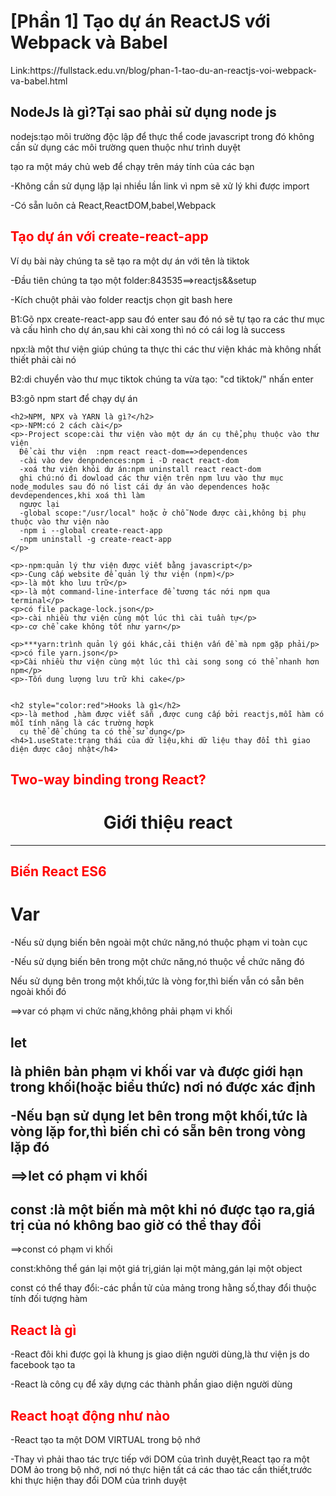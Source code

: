 <h1 >[Phần 1]&nbsp;Tạo dự án ReactJS với Webpack và Babel</h1>
Link:https://fullstack.edu.vn/blog/phan-1-tao-du-an-reactjs-voi-webpack-va-babel.html
<br>

<div> 
  <h2>NodeJs là gì?Tại sao phải sử dụng node js</h2>
  <p>nodejs:tạo môi trường độc lập để thực thể code javascript trong đó không cần sử dụng các môi trường quen thuộc như trình duyệt</p>
  <p>tạo ra một máy chủ web để chạy trên máy tính của các bạn</p>
  <p>-Không cần sử dụng lặp lại nhiều lần link vì npm sẽ xử lý khi được import</p>
  <p>-Có sẵn luôn cả React,ReactDOM,babel,Webpack</p>
  
  <h2 style="color:red">Tạo dự án với create-react-app</h2>
    <p>Ví dụ bài này chúng ta sẽ tạo ra một dự án với tên là tiktok</p>
    <p>-Đầu tiên chúng ta tạo một folder:843535==>reactjs&&setup</p>
    <p>-Kích chuột phải vào folder reactjs chọn git bash here</p>
    <p>B1:Gõ npx create-react-app sau đó enter sau đó nó sẽ tự tạo ra các thư mục và cấu hình cho dự án,sau khi cài xong thì nó có cái log là success</p>
    <p>npx:là một thư viện giúp chúng ta thực thi các thư viện khác mà không nhất thiết phải cài nó</p>
    <p>B2:di chuyển vào thư mục tiktok chúng ta vừa tạo: "cd tiktok/" nhấn enter</p>
    <p>B3:gõ npm start để chạy dự án</p>
    
    <h2>NPM, NPX và YARN là gì?</h2>
    <p>-NPM:có 2 cách cài</p>
    <p>-Project scope:cài thư viện vào một dự án cụ thể,phụ thuộc vào thư viện
      Để cài thư viện  :npm react react-dom==>dependences
      -cài vào dev denpndences:npm i -D react react-dom
      -xoá thư viện khỏi dự án:npm uninstall react react-dom
      ghi chú:nó đi dowload các thư viện trên npm lưu vào thư mục node_modules sau đó nó list cái dự án vào dependences hoặc devdependences,khi xoá thì làm 
      ngược lại
      -global scope:"/usr/local" hoặc ở chỗ Node được cài,không bị phụ thuộc vào thư viện nào
      -npm i --global create-react-app
      -npm uninstall -g create-react-app
    </p>
   
    <p>-npm:quản lý thư viện được viết bằng javascript</p>
    <p>-Cung cấp website để quản lý thư viện (npm)</p>
    <p>-là một kho lưu trữ</p>
    <p>-là một command-line-interface để tương tác nới npm qua terminal</p>
    <p>có file package-lock.json</p>
    <p>-cài nhiều thư viện cùng một lúc thì cài tuần tự</p>
    <p>-cơ chể cake không tốt như yarn</p>
      
    <p>***yarn:trình quản lý gói khác,cải thiện vấn đề mà npm gặp phải/p>
    <p>có file yarn.json</p>
    <p>Cài nhiều thư viện cùng một lúc thì cài song song có thể nhanh hơn npm</p>
    <p>-Tốn dung lượng lưu trữ khi cake</p>
    
    
    <h2 style="color:red">Hooks là gì</h2>
    <p>-là method ,hàm được viết sẵn ,được cung cấp bởi reactjs,mỗi hàm có mỗi tính năng là các trường hơpk
      cụ thể để chúng ta có thể sử dụng</p>
    <h4>1.useState:trạng thái của dữ liệu,khi dữ liệu thay đổi thì giao
    diện được câoj nhật</h4>
  
  <h2  style="color:red">Two-way binding trong React?</h2>
  
  <h1 style="text-align:center">Giới thiệu react</h1>
<hr/>
<h2 style="color:red">Biến React ES6</h2>
  <h1>Var</h1>
  <p>-Nếu sử dụng biến bên ngoài một chức năng,nó thuộc phạm vi toàn cục</>
    <p>-Nếu sử dụng biến bên trong một chức năng,nó thuộc về chức năng đó</p>
    <p>Nếu sử dụng bên trong một khối,tức là vòng for,thì biến vẫn có sẵn bên ngoài khối đó</p>
    <p>==>var có phạm vi chức năng,không phải phạm vi khối</p>
    <h2>let</p>
    <p>là phiên bản phạm vi khối var và được giới hạn trong khối(hoặc biểu thức) nơi nó được xác định</p>
    <p>-Nếu bạn sử dụng let bên trong một khối,tức là vòng lặp for,thì biến chỉ có sẵn bên trong vòng lặp đó</p>
    <p>==>let có phạm vi khối</p>
    <h2>const :là một biến mà một khi nó được tạo ra,giá trị của nó không bao giờ có thể thay đổi</h2>
    <p>==>const có phạm vi khối</p>
    <p>const:không thể gán lại một giá trị,gián lại một mảng,gán lại một object</p>
    <p>const có thể thay đổi:-các phần tử của mảng trong hằng số,thay đổi thuộc tính đối tượng hàm</p>
<h2 style="color:red">React là gì</h2>
<p>-React đôi khi được gọi là khung js giao diện người dùng,là thư viện js do facebook tạo ta</p>
<p>-React là công cụ để xây dựng các thành phần giao diện người dùng</p>
<h2 style="color:red">React hoạt động như nào</h2>
<p>-React tạo ta một DOM VIRTUAL trong bộ nhớ</p>
<p>-Thay vì phải thao tác trực tiếp với DOM của trình duyệt,React tạo ra một DOM  ảo trong bộ nhớ,
nơi nó thực hiện tất cá các thao tác cần thiết,trước khi thực hiện thay đổi DOM của trình duyệt</p>
<p></p>
<p></p>
<p></p>
<p></p>
<p></p>
<p></p>
<p></p>
<p></p>
<p></p>
<p></p>
<p></p>
<p></p>
<p></p>
<p></p>
<p></p>
<p></p>
<p></p>
<p></p>
<p></p>
<p></p>
  
</div>

